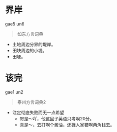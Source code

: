 # 界岸
gae5 un6
> 如东方言词典
- 土地周边分界的堤岸。
- 田块周边的小堤。
- 田埂。


# 该完
gae1 un2
> 泰州方言词典2
- 注定彻底失败而无一点希望
  - 哿是～吖，他这回子英语只考啊20分。
  - 真是～，去打啊个酱油，还捱人家错啊两角钱去。